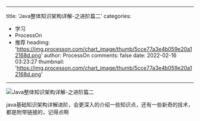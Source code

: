 
---
title: 'Java整体知识架构详解-之进阶篇二'
categories: 
 - 学习
 - ProcessOn
 - 推荐
headimg: 'https://img.processon.com/chart_image/thumb/5cce77a3e4b059e20a12168d.png'
author: ProcessOn
comments: false
date: 2022-02-16 03:23:27
thumbnail: 'https://img.processon.com/chart_image/thumb/5cce77a3e4b059e20a12168d.png'
---

<div>   
<img class="thumb" alt="Java整体知识架构详解-之进阶篇二" src="https://img.processon.com/chart_image/thumb/5cce77a3e4b059e20a12168d.png" referrerpolicy="no-referrer">
<p>java基础知识架构详解进阶，会更深入的介绍一些知识点，还有一些新奇的技术，都是附带链接的，记得点啊</p>  
</div>
            